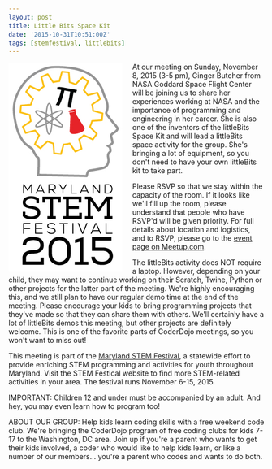 ```yaml
---
layout: post
title: Little Bits Space Kit
date: '2015-10-31T10:51:00Z'
tags: [stemfestival, littlebits]
---
```


<div style="float:left; padding-right:20px"><img src="/assets/stemfest_vertical.jpg" alt="Maryland STEM Festival Logo" /></div>

At our meeting on Sunday, November 8, 2015 (3-5 pm), Ginger Butcher from NASA Goddard Space Flight Center will be joining us to share her experiences working at NASA and the importance of programming and engineering in her career. She is also one of the inventors of the littleBits Space Kit and will lead a littleBits space activity for the group. She's bringing a lot of equipment, so you don't need to have your own littleBits kit to take part. 

Please RSVP so that we stay within the capacity of the room. If it looks like we'll fill up the room, please understand that people who have RSVP'd will be given priority. For full details about location and logistics, and to RSVP, please go to the [event page on Meetup.com](http://www.meetup.com/CoderDojoDC/events/226218811/).

The littleBits activity does NOT require a laptop. However, depending on your child, they may want to continue working on their Scratch, Twine, Python or other projects for the latter part of the meeting. We're highly encouraging this, and we still plan to have our regular demo time at the end of the meeting. Please encourage your kids to bring programming projects that they've made so that they can share them with others. We'll certainly have a lot of littleBits demos this meeting, but other projects are definitely welcome. This is one of the favorite parts of CoderDojo meetings, so you won't want to miss out!

This meeting is part of the [Maryland STEM Festival](http://marylandstemfestival.org/), a statewide effort to provide enriching STEM programming and activities for youth throughout Maryland. Visit the STEM Festical website to find more STEM-related activities in your area. The festival runs November 6-15, 2015.

IMPORTANT: Children 12 and under must be accompanied by an adult. And hey, you may even learn how to program too!

ABOUT OUR GROUP: Help kids learn coding skills with a free weekend code club. We're bringing the CoderDojo program of free coding clubs for kids 7-17 to the Washington, DC area. Join up if you're a parent who wants to get their kids involved, a coder who would like to help kids learn, or like a number of our members... you're a parent who codes and wants to do both.


